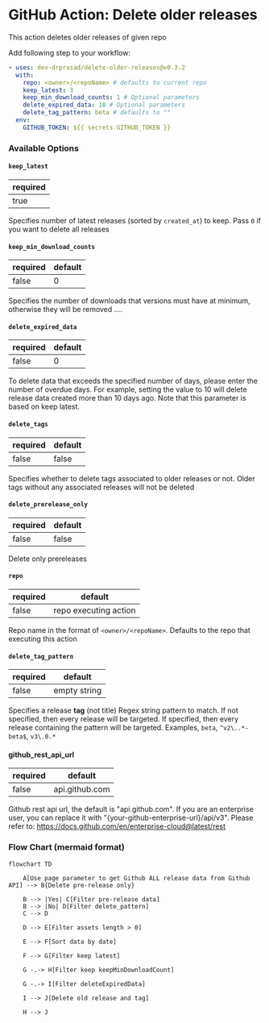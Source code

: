 # GitHub Action: Delete older releases

This action deletes older releases of given repo

Add following step to your workflow:

```yaml
- uses: dev-drprasad/delete-older-releases@v0.3.2
  with:
    repo: <owner>/<repoName> # defaults to current repo
    keep_latest: 3
    keep_min_download_counts: 1 # Optional parameters
    delete_expired_data: 10 # Optional parameters
    delete_tag_pattern: beta # defaults to ""
  env:
    GITHUB_TOKEN: ${{ secrets.GITHUB_TOKEN }}
```

### Available Options

#### `keep_latest`

| required |
| -------- |
| true     |

Specifies number of latest releases (sorted by `created_at`) to keep. Pass `0` if you want to delete all releases

#### `keep_min_download_counts`

| required | default |
| -------- | ------- |
| false    |    0    |

Specifies the number of downloads that versions must have at minimum, otherwise they will be removed ....

#### `delete_expired_data`

| required | default |
| -------- | ------- |
| false    |    0    |

To delete data that exceeds the specified number of days, please enter the number of overdue days. For example, setting the value to 10 will delete release data created more than 10 days ago. Note that this parameter is based on keep latest.

#### `delete_tags`

| required | default |
| -------- | ------- |
| false    | false   |

Specifies whether to delete tags associated to older releases or not. Older tags without any associated releases will not be deleted

#### `delete_prerelease_only`

| required | default |
| -------- | ------- |
| false    | false   |

Delete only prereleases

#### `repo`

| required | default               |
| -------- | --------------------- |
| false    | repo executing action |

Repo name in the format of `<owner>/<repoName>`. Defaults to the repo that executing this action

#### `delete_tag_pattern`

| required | default      |
| -------- | ------------ |
| false    | empty string |

Specifies a release **tag** (not title) Regex string pattern to match. If not specified, then every release will be targeted. If specified, then every release containing the pattern will be targeted. Examples, `beta`, `^v2\..*-beta$`, `v3\.0.*`

#### github_rest_api_url

| required | default      |
| -------- | ------------ |
| false    |api.github.com|

Github rest api url, the default is "api.github.com". If you are an enterprise user, you can replace it with "{your-github-enterprise-url}/api/v3". Please refer to: https://docs.github.com/en/enterprise-cloud@latest/rest

### Flow Chart (mermaid format)

```mermaid
flowchart TD 

    A[Use page parameter to get Github ALL release data from Github API] --> B{Delete pre-release only}
    
    B --> |Yes| C[Filter pre-release data]
    B --> |No| D[Filter delete_pattern]
    C --> D

    D --> E[Filter assets length > 0]

    E --> F[Sort data by date]

    F --> G[Filter keep latest]

    G -.-> H[Filter keep keepMinDownloadCount]

    G -.-> I[Filter deleteExpiredData]
    
    I --> J[Delete old release and tag]
    
    H --> J
```
